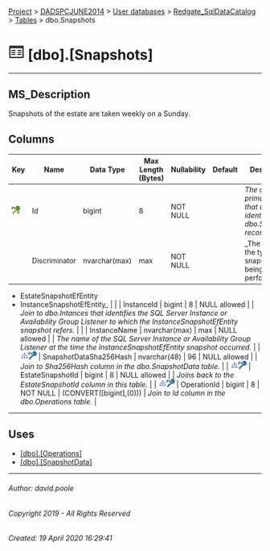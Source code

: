 #### 

[Project](../../../../index.md) > [DADSPCJUNE2014](../../../index.md) > [User databases](../../index.md) > [Redgate_SqlDataCatalog](../index.md) > [Tables](Tables.md) > dbo.Snapshots

# ![Tables](../../../../Images/Table32.png) [dbo].[Snapshots]

---

## <a name="#description"></a>MS_Description

Snapshots of the estate are taken weekly on a Sunday.

## <a name="#columns"></a>Columns

| Key | Name | Data Type | Max Length (Bytes) | Nullability | Default | Description |
|---|---|---|---|---|---|---|
| [![Cluster Primary Key PK_Snapshots: Id](../../../../Images/pkcluster.png)](#indexes) | Id | bigint | 8 | NOT NULL |  | _The clustered primary key that uniquely identifies the dbo.Snapshots record._ |
|  | Discriminator | nvarchar(max) | max | NOT NULL |  | _The name of the type of snapshot being performed.
* EstateSnapshotEfEntity
* InstanceSnapshotEfEntity_ |
|  | InstanceId | bigint | 8 | NULL allowed |  | _Join to dbo.Intances that identifies the SQL Server Instance or Availability Group Listener to which the InstanceSnapshotEfEntity snapshot refers._ |
|  | InstanceName | nvarchar(max) | max | NULL allowed |  | _The name of the SQL Server Instance or Availability Group Listener at the time the InstanceSnapshotEfEntity snapshot occurred._ |
| [![Indexes IX_Snapshots_SnapshotDataSha256Hash](../../../../Images/Index.png)](#indexes)[![Foreign Keys FK_Snapshots_SnapshotData_SnapshotDataSha256Hash: [dbo].[SnapshotData].SnapshotDataSha256Hash](../../../../Images/fk.png)](#foreignkeys) | SnapshotDataSha256Hash | nvarchar(48) | 96 | NULL allowed |  | _Join to Sha256Hash column in the dbo.SnapshotData table._ |
| [![Indexes IX_Snapshots_EstateSnapshotId](../../../../Images/Index.png)](#indexes)[![Foreign Keys FK_Snapshots_Snapshots_EstateSnapshotId: [dbo].[Snapshots].EstateSnapshotId](../../../../Images/fk.png)](#foreignkeys) | EstateSnapshotId | bigint | 8 | NULL allowed |  | _Joins back to the EstateSnapshotId column in this table._ |
| [![Indexes IX_Snapshots_OperationId](../../../../Images/Index.png)](#indexes)[![Foreign Keys FK_Snapshots_Operations_OperationId: [dbo].[Operations].OperationId](../../../../Images/fk.png)](#foreignkeys) | OperationId | bigint | 8 | NOT NULL | (CONVERT([bigint],(0))) | _Join to Id column in the dbo.Operations table._ |


---

## <a name="#uses"></a>Uses

* [[dbo].[Operations]](Operations.md)
* [[dbo].[SnapshotData]](SnapshotData.md)


---

###### Author:  david.poole

###### Copyright 2019 - All Rights Reserved

###### Created: 19 April 2020 16:29:41

